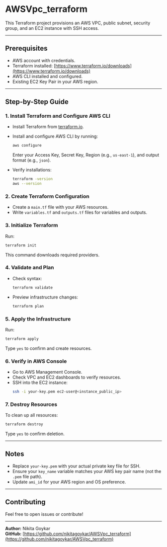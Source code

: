
# AWSVpc_terraform

This Terraform project provisions an AWS VPC, public subnet, security group, and an EC2 instance with SSH access.

---

## Prerequisites

- AWS account with credentials.
- Terraform installed: [https://www.terraform.io/downloads](https://www.terraform.io/downloads)
- AWS CLI installed and configured.
- Existing EC2 Key Pair in your AWS region.

---

## Step-by-Step Guide

### 1. Install Terraform and Configure AWS CLI  
- Install Terraform from [terraform.io](https://www.terraform.io/).  
- Install and configure AWS CLI by running:  
  ```bash
  aws configure
  ```  
  Enter your Access Key, Secret Key, Region (e.g., `us-east-1`), and output format (e.g., `json`).

- Verify installations:  
  ```bash
  terraform -version
  aws --version
  ```

### 2. Create Terraform Configuration  
- Create a `main.tf` file with your AWS resources.  
- Write `variables.tf` and `outputs.tf` files for variables and outputs.

### 3. Initialize Terraform  
Run:  
```bash
terraform init
```
This command downloads required providers.

### 4. Validate and Plan  
- Check syntax:  
  ```bash
  terraform validate
  ```  
- Preview infrastructure changes:  
  ```bash
  terraform plan
  ```

### 5. Apply the Infrastructure  
Run:  
```bash
terraform apply
```
Type `yes` to confirm and create resources.

### 6. Verify in AWS Console  
- Go to AWS Management Console.  
- Check VPC and EC2 dashboards to verify resources.  
- SSH into the EC2 instance:  
  ```bash
  ssh -i your-key.pem ec2-user@<instance_public_ip>
  ```

### 7. Destroy Resources  
To clean up all resources:  
```bash
terraform destroy
```
Type `yes` to confirm deletion.

---

## Notes

- Replace `your-key.pem` with your actual private key file for SSH.  
- Ensure your `key_name` variable matches your AWS key pair name (not the `.pem` file path).  
- Update `ami_id` for your AWS region and OS preference.  

---

## Contributing

Feel free to open issues or contribute!

---

**Author:** Nikita Goykar  
**GitHub:** [https://github.com/nikitagoykar/AWSVpc_terraform](https://github.com/nikitagoykar/AWSVpc_terraform)
